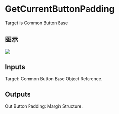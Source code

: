 # GetCurrentButtonPadding

Target is Common Button Base

## 图示

![]($-20221218-18202626.png)

## Inputs

Target: Common Button Base Object Reference.  

## Outputs

Out Button Padding: Margin Structure.

